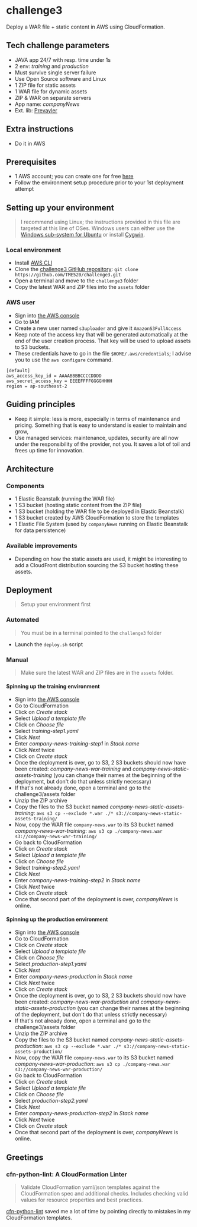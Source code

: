 # challenge3
Deploy a WAR file + static content in AWS using CloudFormation.
## Tech challenge parameters
- JAVA app 24/7 with resp. time under 1s
- 2 env: *training* and *production*
- Must survive single server failure
- Use Open Source software and Linux
- 1 ZIP file for static assets
- 1 WAR file for dynamic assets
- ZIP & WAR on separate servers
- App name: *companyNews*
- Ext. lib: [Prevayler](http://prevayler.org)
## Extra instructions
- Do it in AWS
## Prerequisites
- 1 AWS account; you can create one for free [here](https://aws.amazon.com/free/)
- Follow the environment setup procedure prior to your 1st deployment attempt
## Setting up your environment
> I recommend using Linux; the instructions provided in this file are targeted at this line of OSes.
> Windows users can either use the [Windows sub-system for Ubuntu](https://docs.microsoft.com/en-us/windows/wsl/install-win10) or install [Cygwin](https://cygwin.com).
### Local environment
- Install [AWS CLI](https://docs.aws.amazon.com/cli/latest/userguide/install-cliv2.html)
- Clone the [challenge3 GitHub repository](https://github.com/TME520/challenge3): `git clone https://github.com/TME520/challenge3.git`
- Open a terminal and move to the `challenge3` folder
- Copy the latest WAR and ZIP files into the `assets` folder
### AWS user
- Sign into [the AWS console](https://aws.amazon.com)
- Go to IAM
- Create a new user named `s3uploader` and give it `AmazonS3FullAccess`
- Keep note of the access key that will be generated automatically at the end of the user creation process. That key will be used to upload assets to S3 buckets.
- These credentials have to go in the file `$HOME/.aws/credentials`; I advise you to use the `aws configure` command.
```
[default]
aws_access_key_id = AAAABBBBCCCCDDDD
aws_secret_access_key = EEEEFFFFGGGGHHHH
region = ap-southeast-2
```
## Guiding principles
- Keep it simple: less is more, especially in terms of maintenance and pricing. Something that is easy to understand is easier to maintain and grow,
- Use managed services: maintenance, updates, security are all now under the responsibility of the provider, not you. It saves a lot of toil and frees up time for innovation.
## Architecture
### Components
- 1 Elastic Beanstalk (running the WAR file)
- 1 S3 bucket (hosting static content from the ZIP file)
- 1 S3 bucket (holding the WAR file to be deployed in Elastic Beanstalk)
- 1 S3 bucket created by AWS CloudFormation to store the templates
- 1 Elastic File System (used by `companyNews` running on Elastic Beanstalk for data persistence)
### Available improvements
- Depending on how the static assets are used, it might be interesting to add a CloudFront distribution sourcing the S3 bucket hosting these assets.
## Deployment
> Setup your environment first
### Automated
> You must be in a terminal pointed to the `challenge3` folder
- Launch the `deploy.sh` script
### Manual
> Make sure the latest WAR and ZIP files are in the `assets` folder.
#### Spinning up the training environment
- Sign into [the AWS console](https://aws.amazon.com)
- Go to CloudFormation
- Click on *Create stack*
- Select *Upload a template file*
- Click on *Choose file*
- Select *training-step1.yaml*
- Click *Next*
- Enter *company-news-training-step1* in *Stack name*
- Click *Next* twice
- Click on *Create stack*
- Once the deployment is over, go to S3, 2 S3 buckets should now have been created: *company-news-war-training* and *company-news-static-assets-training* (you can change their names at the beginning of the deployment, but don't do that unless strictly necessary)
- If that's not already done, open a terminal and go to the challenge3/assets folder
- Unzip the ZIP archive
- Copy the files to the S3 bucket named *company-news-static-assets-training*: `aws s3 cp --exclude *.war ./* s3://company-news-static-assets-training/`
- Now, copy the WAR file `company-news.war` to its S3 bucket named *company-news-war-training*: `aws s3 cp ./company-news.war s3://company-news-war-training/`
- Go back to CloudFormation
- Click on *Create stack*
- Select *Upload a template file*
- Click on *Choose file*
- Select *training-step2.yaml*
- Click *Next*
- Enter *company-news-training-step2* in *Stack name*
- Click *Next* twice
- Click on *Create stack*
- Once that second part of the deployment is over, *companyNews* is online.
#### Spinning up the production environment
- Sign into [the AWS console](https://aws.amazon.com)
- Go to CloudFormation
- Click on *Create stack*
- Select *Upload a template file*
- Click on *Choose file*
- Select *production-step1.yaml*
- Click *Next*
- Enter *company-news-production* in *Stack name*
- Click *Next* twice
- Click on *Create stack*
- Once the deployment is over, go to S3, 2 S3 buckets should now have been created: *company-news-war-production* and *company-news-static-assets-production* (you can change their names at the beginning of the deployment, but don't do that unless strictly necessary)
- If that's not already done, open a terminal and go to the challenge3/assets folder
- Unzip the ZIP archive
- Copy the files to the S3 bucket named *company-news-static-assets-production*: `aws s3 cp --exclude *.war ./* s3://company-news-static-assets-production/`
- Now, copy the WAR file `company-news.war` to its S3 bucket named *company-news-war-production*: `aws s3 cp ./company-news.war s3://company-news-war-production/`
- Go back to CloudFormation
- Click on *Create stack*
- Select *Upload a template file*
- Click on *Choose file*
- Select *production-step2.yaml*
- Click *Next*
- Enter *company-news-production-step2* in *Stack name*
- Click *Next* twice
- Click on *Create stack*
- Once that second part of the deployment is over, *companyNews* is online.
## Greetings
### cfn-python-lint: A CloudFormation Linter
> Validate CloudFormation yaml/json templates against the CloudFormation spec and additional checks. Includes checking valid values for resource properties and best practices.

[cfn-python-lint](https://github.com/aws-cloudformation/cfn-python-lint) saved me a lot of time by pointing directly to mistakes in my CloudFormation templates.